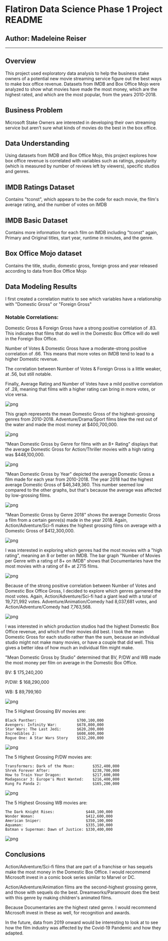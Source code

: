 # Flatiron Data Science Phase 1 Project README

## **Author:** Madeleine Reiser
***

## Overview

This project used exploratory data analysis to help the business stake owners of a potential new movie streaming service figure out the best ways to make box office revenue. Datasets from IMDB and Box Office Mojo were analyzed to show what movies have made the most money, which are the highest rated, and which are the most popular, from the years 2010-2018. 

## Business Problem

Microsoft Stake Owners are interested in developing their own streaming service but aren’t sure what kinds of movies do the best in the box office. 


## Data Understanding

Using datasets from IMDB and Box Office Mojo, this project explores how box office revenue is correlated with variables such as ratings, popularity (which is measured by number of reviews left by viewers), specific studios and genres.  


## IMDB Ratings Dataset

Contains "tconst", which appears to be the code for each movie, the film's average rating, and the number of votes on IMDB

## IMDB Basic Dataset

Contains more information for each film on IMDB including "tconst" again, Primary and Original titles, start year, runtime in minutes, and the genre. 

## Box Office Mojo dataset

Contains the title, studio, domestic gross, foreign gross and year released according to data from Box Office Mojo 

## Data Modeling Results

I first created a correlation matrix to see which variables have a relationship with "Domestic Gross" or "Foreign Gross" 

### Notable Correlations:

Domestic Gross & Foreign Gross have a strong positive correlation of .83. This indicates that films that do well in the Domestic Box Office will do well in the Foreign Box Office.

Number of Votes & Domestic Gross have a moderate-strong positive correlation of .66. This means that more votes on IMDB tend to lead to a higher Domestic revenue.

The correlation between Number of Votes & Foreign Gross is a little weaker, at .56, but still notable.

Finally, Average Rating and Number of Votes have a mild positive correlation of .28, meaning that films with a higher rating can bring in more votes, or vice versa.
    
![png](images/output_11_1.png)
    



This graph represents the mean Domestic Gross of the highest-grossing genres from 2010-2018. Adventure/Drama/Sport films blew the rest out of the water and made the most money at $400,700,000.
 
![png](images/output_13_0.png)
    


"Mean Domestic Gross by Genre for films with an 8+ Rating" displays that the average Domestic Gross for Action/Thriller movies with a high rating was $448,100,000.
    
![png](images/output_15_1.png)
    


"Mean Domestic Gross by Year" depicted the average Domestic Gross a film made for each year from 2010-2018. The year 2018 had the highest average Domestic Gross of $46,349,360. This number seemed low compared to the other graphs, but that's because the average was affected by low-grossing films.
    
![png](images/output_17_0.png)
    


"Mean Domestic Gross by Genre 2018" shows the average Domestic Gross a film from a certain genre(s) made in the year 2018. Again, Action/Adventure/Sci-fi makes the highest grossing films on average with a Domestic Gross of $412,300,000.
    
![png](images/output_20_0.png)
    


I was interested in exploring which genres had the most movies with a "high rating", meaning an 8 or better on IMDB. The bar graph "Number of Movies per Genre with a rating of 8+ on IMDB" shows that Documentaries have the most movies with a rating of 8+ at 2715 films.
   
![png](images/output_22_0.png)
    


Because of the strong positive correlation between Number of Votes and Domestic Box Office Gross, I decided to explore which genres garnered the most votes. Again, Action/Adventure/Sci-fi had a giant lead with a total of 19,721,992 votes. Adventure/Animation/Comedy had 8,037,681 votes, and Action/Adventure/Comedy had 7,763,568.
    
![png](images/output_24_0.png)
    


I was interested in which production studios had the highest Domestic Box Office revenue, and which of their movies did best. I took the mean Domestic Gross for each studio rather than the sum, because an individual studio might not make many movies, or have a couple that did well. This gives a better idea of how much an individual film might make.

"Mean Domestic Gross by Studio" determined that BV, P/DW and WB made the most money per film on average in the Domestic Box Office.

BV: $ 175,240,200

P/DW: $ 168,290,000

WB: $ 89,799,160

    
![png](images/output_26_0.png)
    



The 5 Highest Grossing BV movies are:

    Black Panther:                  $700,100,000
    Avengers: Infinity War:         $678,800,000 
    Star Wars: The Last Jedi:       $620,200,000 
    Incredibles 2:                  $608,600,000 
    Rogue One: A Star Wars Story    $532,200,000

![png](images/output_30_0.png)
    



The 5 Highest Grossing P/DW movies are:

    Transformers: Dark of the Moon:        $352,400,000
    Shrek Forever After:                   $238,700,000 
    How to Train Your Dragon:              $217,600,000 
    Madagascar 3: Europe's Most Wanted:    $216,400,000 
    Kung Fu Panda 2:                       $165,200,000

![png](images/output_32_0.png)
    



The 5 Highest Grossing WB movies are:

    The Dark Knight Rises:              $448,100,000
    Wonder Woman:                       $412,600,000 
    American Sniper:                    $350,100,000 
    Aquaman:                            $335,100,000 
    Batman v Superman: Dawn of Justice: $330,400,000
    
![png](images/output_34_0.png)
    


## Conclusions

Action/Adventure/Sci-fi films that are part of a franchise or has sequels make the most money in the Domestic Box Office. I would recommend Microsoft invest in a comic book series similar to Marvel or DC.

Action/Adventure/Animation films are the second-highest grossing genre, and those with sequels do the best. Dreamworks/Paramount does the best with this genre by making children's animated films.

Because Documentaries are the highest rated genre. I would recommend Microsoft invest in these as well, for recognition and awards. 

In the future, data from 2019 onward would be interesting to look at to see how the film industry was affected by the Covid-19 Pandemic and how they adapted. 
